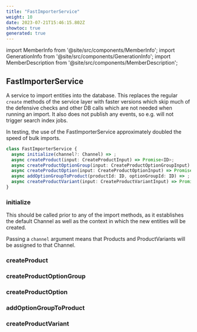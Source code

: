 ```yaml
---
title: "FastImporterService"
weight: 10
date: 2023-07-21T15:46:15.802Z
showtoc: true
generated: true
---
```

<!-- This file was generated from the Vendure source. Do not modify. Instead, re-run the "docs:build" script -->
import MemberInfo from '@site/src/components/MemberInfo';
import GenerationInfo from '@site/src/components/GenerationInfo';
import MemberDescription from '@site/src/components/MemberDescription';


## FastImporterService

<GenerationInfo sourceFile="packages/core/src/data-import/providers/importer/fast-importer.service.ts" sourceLine="40" packageName="@vendure/core" />

A service to import entities into the database. This replaces the regular `create` methods of the service layer with faster
versions which skip much of the defensive checks and other DB calls which are not needed when running an import. It also
does not publish any events, so e.g. will not trigger search index jobs.

In testing, the use of the FastImporterService approximately doubled the speed of bulk imports.

```ts title="Signature"
class FastImporterService {
  async initialize(channel?: Channel) => ;
  async createProduct(input: CreateProductInput) => Promise<ID>;
  async createProductOptionGroup(input: CreateProductOptionGroupInput) => Promise<ID>;
  async createProductOption(input: CreateProductOptionInput) => Promise<ID>;
  async addOptionGroupToProduct(productId: ID, optionGroupId: ID) => ;
  async createProductVariant(input: CreateProductVariantInput) => Promise<ID>;
}
```

<div className="members-wrapper">

### initialize

<MemberInfo kind="method" type="(channel?: <a href='/reference/typescript-api/entities/channel#channel'>Channel</a>) => "   />

This should be called prior to any of the import methods, as it establishes the
default Channel as well as the context in which the new entities will be created.

Passing a `channel` argument means that Products and ProductVariants will be assigned
to that Channel.
### createProduct

<MemberInfo kind="method" type="(input: CreateProductInput) => Promise&#60;<a href='/reference/typescript-api/common/id#id'>ID</a>&#62;"   />


### createProductOptionGroup

<MemberInfo kind="method" type="(input: CreateProductOptionGroupInput) => Promise&#60;<a href='/reference/typescript-api/common/id#id'>ID</a>&#62;"   />


### createProductOption

<MemberInfo kind="method" type="(input: CreateProductOptionInput) => Promise&#60;<a href='/reference/typescript-api/common/id#id'>ID</a>&#62;"   />


### addOptionGroupToProduct

<MemberInfo kind="method" type="(productId: <a href='/reference/typescript-api/common/id#id'>ID</a>, optionGroupId: <a href='/reference/typescript-api/common/id#id'>ID</a>) => "   />


### createProductVariant

<MemberInfo kind="method" type="(input: CreateProductVariantInput) => Promise&#60;<a href='/reference/typescript-api/common/id#id'>ID</a>&#62;"   />




</div>
